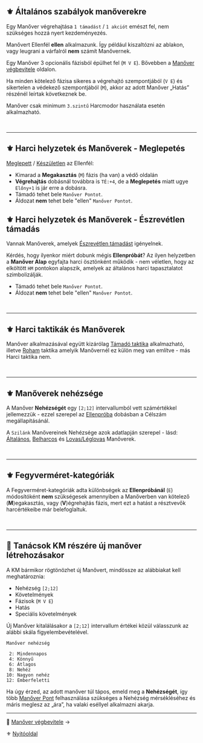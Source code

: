## ⚜️ Általános szabályok manőverekre

Egy Manőver végrehajtása `1 támadást` / `1 akciót` emészt fel, nem szükséges hozzá nyert kezdeményezés.

Manővert Ellenfél **ellen** alkalmazunk. Így például kiszaltózni az ablakon, vagy leugrani a várfalról **nem** számít Manővernek.

Egy Manőver 3 opcionális fázisból épülhet fel (`M V E`). Bővebben a [Manőver végbevitele](066_04_manover_vegbevitele.md) oldalon.

Ha minden kötelező fázisa sikeres a végrehajtó szempontjából (`V E`) és sikertelen a védekező szempontjából (`M`), akkor az adott Manőver „Hatás” részénél leírtak következnek be.

Manőver csak minimum `3.szintű` Harcmodor használata esetén alkalmazható.

<br />

---
## ⚜️ Harci helyzetek és Manőverek - Meglepetés

[Meglepett](065_01_harci_helyzetek.md#meglepetés) / [Készületlen](065_01_harci_helyzetek.md#készületlenség) az Ellenfél:
- Kimarad a **Megakasztás** (`M`) fázis (ha van) a védő oldalán
- **Végrehajtás** dobásnál továbbra is `TÉ:+4`, de a **Meglepetés** miatt ugye `Előny+1` is jár erre a dobásra.
- Támadó tehet bele `Manőver Pontot`.
- Áldozat **nem** tehet bele "ellen" `Manőver Pontot`.

## ⚜️ Harci helyzetek és Manőverek - Észrevétlen támadás

Vannak Manőverek, amelyek [Észrevétlen támadást](065_01_harci_helyzetek.md#észrevétlen-támadás) igényelnek.

Kérdés, hogy ilyenkor miért dobunk mégis **Ellenpróbát**? Az ilyen helyzetben a **Manőver Alap** egyfajta harci ösztönként működik - nem véletlen, hogy az elköltött `HM` pontokon alapszik, amelyek az általános harci tapasztalatot szimbolizálják.

- Támadó tehet bele `Manőver Pontot`.
- Áldozat **nem** tehet bele "ellen" `Manőver Pontot`.

<br />

---
## ⚜️ Harci taktikák és Manőverek

Manőver alkalmazásával együtt kizárólag [Támadó taktika](065_02_harci_taktikak.md#támadó-taktika) alkalmazható, illetve [Roham](065_02_harci_taktikak.md#roham-taktika) taktika amelyik Manővernél ez külön meg van említve - más Harci taktika nem.

<br />

---
## ⚜️ Manőverek nehézsége

A Manőver **Nehézségét** egy `[2;12]` intervallumból vett számértékkel jellemezzük - ezzel szerepel az [Ellenpróba](066_04_manover_vegbevitele.md#%EF%B8%8F3-ellenpr%C3%B3ba-e) dobásban a Célszám megállapításánál.

A `Szilánk` Manővereinek Nehézsége azok adatlapján szerepel - lásd: [Általános](066_05_altalanos_manoverek.md), [Belharcos](066_06_belharcos_manoverek.md) és [Lovas/Léglovas](066_07_lovas_manoverek.md) Manőverek.

<br />

---
## ⚜️ Fegyverméret-kategóriák

A Fegyverméret-kategóriák adta különbségek az **Ellenpróbánál** (`E`) módosítóként **nem** szükségesek amennyiben a Manőverben van kötelező (**M**)egakasztás, vagy (**V**)égrehajtás fázis, mert ezt a hatást a résztvevők harcértékeibe már belefoglaltuk.

<br />

---
## 🔆 Tanácsok KM részére új manőver létrehozásakor

A KM bármikor rögtönözhet új Manővert, mindössze az alábbiakat kell meghatároznia:
- Nehézség `[2;12]`
- Követelmények
- Fázisok (`M V E`)
- Hatás
- Speciális követelmények

Új Manőver kitalálásakor a `[2;12]` intervallum értékei közül válasszunk az alábbi skála figyelembevételével.

```
Manőver nehézség

 2: Mindennapos
 4: Könnyű
 6: Átlagos
 8: Nehéz
10: Nagyon nehéz
12: Emberfeletti
```

Ha úgy érzed, az adott manőver túl tápos, emeld meg a **Nehézségét**, így több [Manőver Pont](018_03_manover_pontok_99.md) felhasználása szükséges a Nehézség mérsékléséhez és máris meglesz az „ára”, ha valaki eséllyel alkalmazni akarja.

---

🔗 [Manőver végbevitele](066_04_manover_vegbevitele.md) →

⚜️ [Nyitóoldal](start.md#6-harcrendszer-%EF%B8%8F)
